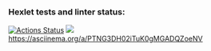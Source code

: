 ### Hexlet tests and linter status:
[![Actions Status](https://github.com/coder108-gh/java-project-61/workflows/hexlet-check/badge.svg)](https://github.com/coder108-gh/java-project-61/actions)
<a href="https://codeclimate.com/github/coder108-gh/java-project-61/maintainability"><img src="https://api.codeclimate.com/v1/badges/a5e94ecafd02b9dd33cc/maintainability" /></a>
https://asciinema.org/a/PTNG3DH02iTuK0gMGADQZoeNV
